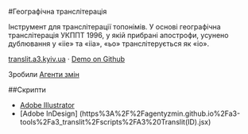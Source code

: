 #Географічна транслітерація

Інструмент для транслітерації топонімів. У основі географічна транслітерація УКППТ 1996, у якій прибрані апострофи, усунено дублювання у «iie» та «iia», «ьо» транслітерується як «io».

[translit.a3.kyiv.ua](http://translit.a3.kyiv.ua) · [Demo on Github](https://agentyzmin.github.io/a3-tools/a3_translit/)

Зробили [Агенти змін](http://a3.kyiv.ua)

##Скрипти 
* [Adobe Illustrator](https%3A%2F%2Fagentyzmin.github.io%2Fa3-tools%2Fa3_translit%2Fscripts%2FA3%20Translit(AI).jsx) 
* [Adobe InDesign] (https%3A%2F%2Fagentyzmin.github.io%2Fa3-tools%2Fa3_translit%2Fscripts%2FA3%20Translit(ID).jsx)

